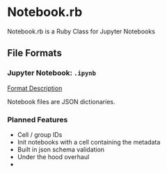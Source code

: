 # Notebook.rb

Notebook.rb is a Ruby Class for Jupyter Notebooks

## File Formats

### Jupyter Notebook: `.ipynb`

[Format Description](https://github.com/jupyter/nbformat/blob/master/docs/format_description.rst)

Notebook files are JSON dictionaries.

### Planned Features

- Cell / group IDs
- Init notebooks with a cell containing the metadata
- Built in json schema validation
- Under the hood overhaul
- 